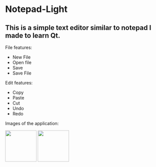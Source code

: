 # Notepad-Light
## This is a simple text editor similar to notepad I made to learn Qt.
File features:
* New File
* Open file
* Save
* Save File

Edit features:
* Copy
* Paste
* Cut
* Undo
* Redo

Images of the application:

<img src="https://i.imgur.com/PDpTsel.png" width="100" height="100">

<img src="https://i.imgur.com/GRHyKoD.png" width="100" height="100">

